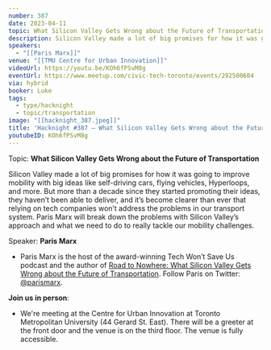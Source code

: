 ```yaml
---
number: 387
date: 2023-04-11
topic: What Silicon Valley Gets Wrong about the Future of Transportation with
description: Silicon Valley made a lot of big promises for how it was going to improve mobility with big ideas like self-driving cars, flying vehicles, Hyperloops, and more. But more than a decade since they started promoting their ideas, they haven’t been able to deliver, and it’s become clearer than ever that relying on tech companies won’t address the problems in our transport system. Paris Marx will break down the problems with Silicon Valley’s approach and what we need to do to really tackle our mobility challenges.
speakers:
  - "[[Paris Marx]]"
venue: "[[TMU Centre for Urban Innovation]]"
videoUrl: https://youtu.be/KOh6fPSvM8g
eventUrl: https://www.meetup.com/civic-tech-toronto/events/292500604
via: hybrid
booker: Luke
tags:
  - type/hacknight
  - topic/transportation
image: "[[hacknight_387.jpeg]]"
title: 'Hacknight #387 – What Silicon Valley Gets Wrong about the Future of Transportation with'
youtubeID: KOh6fPSvM8g
---
```

Topic: **What Silicon Valley Gets Wrong about the Future of Transportation**

Silicon Valley made a lot of big promises for how it was going to improve mobility with big ideas like self-driving cars, flying vehicles, Hyperloops, and more. But more than a decade since they started promoting their ideas, they haven’t been able to deliver, and it’s become clearer than ever that relying on tech companies won’t address the problems in our transport system. Paris Marx will break down the problems with Silicon Valley’s approach and what we need to do to really tackle our mobility challenges.

Speaker: **Paris Marx**

* Paris Marx is the host of the award-winning Tech Won’t Save Us podcast and the author of [Road to Nowhere: What Silicon Valley Gets Wrong about the Future of Transportation](https://roadtonowherebook.com/). Follow Paris on Twitter: [@parismarx](https://twitter.com/parismarx).

**Join us in person**:

* We're meeting at the Centre for Urban Innovation at Toronto Metropolitan University (44 Gerard St. East). There will be a greeter at the front door and the venue is on the third floor. The venue is fully accessible.